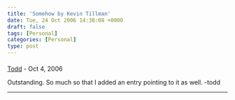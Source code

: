 ```yaml
---
title: 'Somehow by Kevin Tillman'
date: Tue, 24 Oct 2006 14:38:08 +0000
draft: false
tags: [Personal]
categories: [Personal]
type: post
---
```



#### 
[Todd](http://www.dma.org/cgi-bin/cgiwrap/tw/toddblog "taw@pobox.com") - <time datetime="2006-10-26 00:39:03">Oct 4, 2006</time>

Outstanding. So much so that I added an entry pointing to it as well. -todd
<hr />
